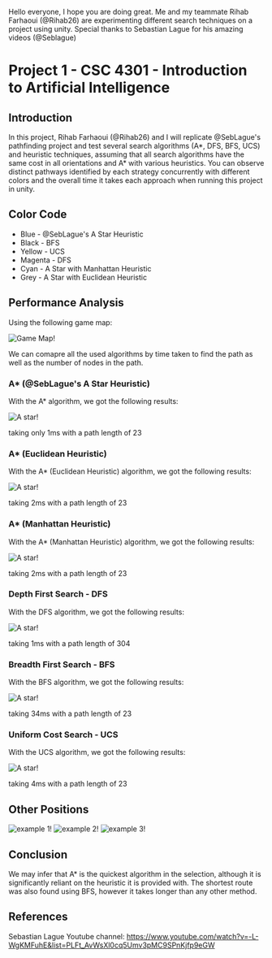 
Hello everyone, I hope you are doing great.
Me and my teammate Rihab Farhaoui (@Rihab26) are experimenting different search techniques on a project using unity. 
Special thanks to Sebastian Lague for his amazing videos (@Seblague) 

# Project 1 - CSC 4301 - Introduction to Artificial Intelligence

## Introduction

In this project, Rihab Farhaoui (@Rihab26) and I will replicate @SebLague's pathfinding project and test several search algorithms (A*, DFS, BFS, UCS) and heuristic techniques, assuming that all search algorithms have the same cost in all orientations and A* with various heuristics. You can observe distinct pathways identified by each strategy concurrently with different colors and the overall time it takes each approach when running this project in unity.

## Color Code

- Blue - @SebLague's A Star Heuristic
- Black - BFS
- Yellow - UCS
- Magenta - DFS
- Cyan - A Star with Manhattan Heuristic
- Grey - A Star with Euclidean Heuristic

## Performance Analysis

Using the following game map:

![Game Map!](Screenshots/gamemap.png "Game Map")

We can comapre all the used algorithms by time taken to find the path as well as the number of nodes in the path.
### A* (@SebLague's A Star Heuristic)

With the A* algorithm, we got the following results:

![A star!](Screenshots/Astar.png "A star")

taking only 1ms with a path length of 23

 ### A* (Euclidean Heuristic)

With the A* (Euclidean Heuristic) algorithm, we got the following results:

![A star!](Screenshots/AstarEuclidian.png "A star Euclidean")

taking 2ms with a path length of 23

 ### A* (Manhattan Heuristic)

With the A* (Manhattan Heuristic) algorithm, we got the following results:

![A star!](Screenshots/AstarManhattan.png "A star Manhattan")

taking 2ms with a path length of 23

### Depth First Search - DFS

With the DFS algorithm, we got the following results:

![A star!](Screenshots/DFS.png "DFS")

taking 1ms with a path length of 304

 ### Breadth First Search - BFS

With the BFS algorithm, we got the following results:

![A star!](Screenshots/BFS.png "BFS")

taking 34ms with a path length of 23

  ### Uniform Cost Search - UCS

With the UCS algorithm, we got the following results:

![A star!](Screenshots/UCS.png "UCS")

taking 4ms with a path length of 23

## Other Positions

![example 1!](Screenshots/example1.png "position 1")
![example 2!](Screenshots/example2.png "position 2")
![example 3!](Screenshots/example3.png "position 3")

## Conclusion

We may infer that A* is the quickest algorithm in the selection, although it is significantly reliant on the heuristic it is provided with. The shortest route was also found using BFS, however it takes longer than any other method.

## References

Sebastian Lague Youtube channel: https://www.youtube.com/watch?v=-L-WgKMFuhE&list=PLFt_AvWsXl0cq5Umv3pMC9SPnKjfp9eGW

